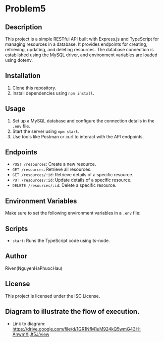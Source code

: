 # Problem5

## Description
This project is a simple RESTful API built with Express.js and TypeScript for managing resources in a database. It provides endpoints for creating, retrieving, updating, and deleting resources. The database connection is established using the MySQL driver, and environment variables are loaded using dotenv.

## Installation
1. Clone this repository.
2. Install dependencies using `npm install`.

## Usage
1. Set up a MySQL database and configure the connection details in the `.env` file.
2. Start the server using `npm start`.
3. Use tools like Postman or curl to interact with the API endpoints.

## Endpoints
- `POST /resources`: Create a new resource.
- `GET /resources`: Retrieve all resources.
- `GET /resources/:id`: Retrieve details of a specific resource.
- `PUT /resources/:id`: Update details of a specific resource.
- `DELETE /resources/:id`: Delete a specific resource.

## Environment Variables
Make sure to set the following environment variables in a `.env` file:
## Scripts
- `start`: Runs the TypeScript code using ts-node.

## Author
Riven(NguyenHaPhuocHau)

## License
This project is licensed under the ISC License.
## Diagram to illustrate the flow of execution. 
- Link to diagram: https://drive.google.com/file/d/1GR1NfM1uM924kQ5wmG43H-AnwmXjJt5J/view
